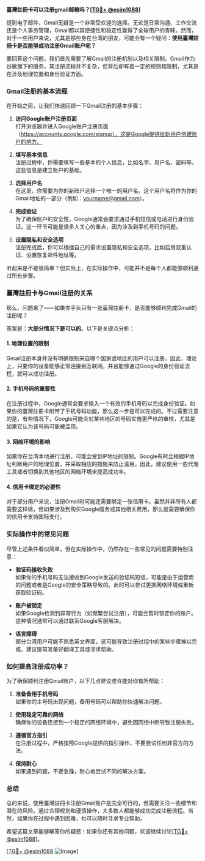 **臺灣註冊卡可以注册gmail邮箱吗？[[TG💪+ @esim1088](https://t.me/s/esim1088)]**

提到电子邮件，Gmail无疑是一个非常受欢迎的选择。无论是日常沟通、工作交流还是个人事务管理，Gmail都以其便捷性和稳定性赢得了全球用户的青睐。然而，对于一些用户来说，尤其是那些身在台湾的朋友，可能会有一个疑问：**使用臺灣註冊卡是否能够成功注册Gmail账户呢？**

要回答这个问题，我们首先需要了解Gmail的注册机制以及相关限制。Gmail作为谷歌旗下的服务，其注册流程并不复杂，但背后却有着一定的规则和限制，尤其是在涉及地理位置和身份验证方面。

### Gmail注册的基本流程

在开始之前，让我们快速回顾一下Gmail注册的基本步骤：

1. **访问Google账户注册页面**  
   打开浏览器并进入Google账户注册页面（https://accounts.google.com/signup）。这是Google提供给新用户创建账户的地方。

2. **填写基本信息**  
   注册过程中，你需要填写一些基本的个人信息，比如名字、用户名、密码等。这些信息是建立账户的基础。

3. **选择用户名**  
   在这里，你需要为你的新账户选择一个唯一的用户名。这个用户名将作为你的Gmail地址的一部分（例如：yourname@gmail.com）。

4. **完成验证**  
   为了确保账户的安全性，Google通常会要求通过手机短信或电话进行身份验证。这一环节可能是很多人关心的重点，因为涉及到手机号码的问题。

5. **设置隐私和安全选项**  
   注册完成后，你可以根据自己的需求设置隐私和安全选项，比如启用双重认证、设置恢复邮件地址等。

听起来是不是很简单？但实际上，在实际操作中，可能并不是每个人都能够顺利通过所有步骤。

### 臺灣註冊卡与Gmail注册的关系

那么，问题来了——如果你手头只有一张臺灣註冊卡，是否能够顺利完成Gmail的注册呢？

答案是：**大部分情况下是可以的**。以下是关键点分析：

#### 1. **地理位置的限制**
   Gmail注册本身并没有明确限制来自哪个国家或地区的用户可以注册。因此，理论上，只要你的设备能够正常连接到互联网，并且能够通过Google的身份验证流程，就可以成功注册。

#### 2. **手机号码的重要性**
   在注册过程中，Google通常会要求输入一个有效的手机号码以完成身份验证。如果你的臺灣註冊卡附带了手机号码功能，那么这一步是可以完成的。不过需要注意的是，有些情况下，Google可能会对某些地区的号码实施更严格的审核，尤其是如果它认为该号码可能被滥用。

#### 3. **网络环境的影响**
   如果你在台湾本地进行注册，可能会受到IP地址的限制。Google有时会根据IP地址判断用户的地理位置，并采取相应的措施来防止滥用。因此，建议使用一些代理工具或者切换到其他地区的网络环境来提高成功率。

#### 4. **信用卡绑定的必要性**
   对于部分用户来说，注册Gmail时可能还需要绑定一张信用卡。虽然并非所有人都需要这样做，但如果涉及到购买Google服务或其他相关费用，那么就需要确保你的信用卡支持国际支付。

### 实际操作中的常见问题

尽管上述条件看似简单，但在实际操作中，仍然存在一些常见的问题需要特别注意：

- **验证码接收失败**  
  如果你的手机号码无法接收到Google发送的验证码短信，可能是由于运营商的问题或者是Google的安全策略导致的。此时可以尝试更换网络环境或重新获取验证码。

- **账户被锁定**  
  如果Google检测到异常行为（如频繁尝试注册），可能会暂时锁定你的账户。这种情况通常可以通过联系Google客服解决。

- **语言障碍**  
  部分台湾用户可能不熟悉英文界面，这可能导致注册过程中的某些步骤难以完成。建议提前准备好翻译工具或寻求帮助。

### 如何提高注册成功率？

为了确保顺利注册Gmail账户，以下几点建议或许能对你有所帮助：

1. **准备备用手机号码**  
   如果你的主号码出现问题，备用号码可以帮助你快速解决问题。

2. **使用稳定可靠的网络**  
   确保你的设备连接到一个稳定的网络环境中，避免因网络中断导致注册失败。

3. **遵循官方指引**  
   在注册过程中，严格按照Google提供的指引操作，不要尝试任何非官方的方法。

4. **保持耐心**  
   如果遇到问题，不要急躁，耐心地尝试不同的解决方案。

### 总结

总的来说，使用臺灣註冊卡注册Gmail账户是完全可行的，但需要关注一些细节和潜在的风险。通过合理规划和谨慎操作，大多数人都能够成功完成注册流程。当然，如果你在过程中遇到困难，也可以随时寻求专业帮助。

希望这篇文章能够解答你的疑惑！如果你还有其他问题，欢迎继续讨论[[TG💪+ @esim1088](https://t.me/s/esim1088)]。

[[TG💪+ @esim1088](https://t.me/s/esim1088) ![Image](https://i.postimg.cc/4NQfJmqS/Snipaste-2025-05-13-00-14-12.png)]